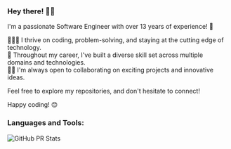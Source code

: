 ### Hey there! 👋🏾

I'm a passionate Software Engineer with over 13 years of experience! 🚀

👨🏾‍💻 I thrive on coding, problem-solving, and staying at the cutting edge of technology.  
💼 Throughout my career, I've built a diverse skill set across multiple domains and technologies.  
🤝🏾 I'm always open to collaborating on exciting projects and innovative ideas.

Feel free to explore my repositories, and don't hesitate to connect!

Happy coding! 😊

### Languages and Tools:

![GitHub PR Stats](https://github-readme-stats.vercel.app/api/top-langs/?username=schulerj89&theme=vue-dark&show_icons=true&hide_border=true&hide_progress=true)
